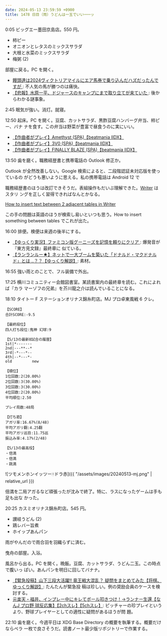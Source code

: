 ```yaml
---
date: 2024-05-13 23:59:59 +0900
title: 1478 日目（雨）うどんは一玉でいい───ッ
---
```


0:05 ビッグエー墨田京島店。550 円。

* 柿ピー
* オニオンとレタスのミックスサラダ
* 大根と水菜のミックスサラダ
* 梅粥 (2)

部屋に戻る。PC を開く。

* [饅頭達は2024ヴィクトリアマイルにエア馬券で乗り込んだハズだったんですが
  ](https://www.youtube.com/watch?v=ycLB-kPWOIk): 不人気の馬が勝つのは痛快。
* [【悲報】水原一平、ドジャースのキャンプにまで取り立てが来ていた
  ](https://www.youtube.com/watch?v=Ci8d_KLD6ts): 後からわかる謎事象。

2:45 眠気が強い。消灯。就寝。

12:50 起床。PC を開く。豆腐、カットサラダ、黒酢豆腐ハンバーグ弁当、柿ピー、バナ
ナを食す。この弁当は野菜が豊富で昼食うのに実にいい。

* [【作曲者がプレイ】Amethyst (SPA)【beatmania IIDX】
  ](https://www.youtube.com/watch?v=Ok22eHvbfbY)
* [【作曲者がプレイ】3V0 (SPA)【beatmania IIDX】
  ](https://www.youtube.com/watch?v=RLKbLseTG0U)
* [【作曲者がプレイ】FINALLY BLAZE (SPA)【beatmania IIDX】
  ](https://www.youtube.com/watch?v=CJcFL865O5g)

13:50 歯を磨く。職務経歴書と携帯電話の Outlook 修正か。

Outlook が全然改善しない。Google 検索によると、二段階認証未対応版を使っているの
がどうも悪いように思える。私の携帯電話は Android 12 で

職務経歴書のほうは改訂できそうだ。表組操作もだいぶ理解できた。[Writer] はスタリ
ングを正しく習得できればなんとかなる。

[How to insert text between 2 adjacent tables in Writer
](https://ask.libreoffice.org/t/howto-insert-text-between-2-adjacent-tables-in-writer/9014)

この手の問題は英語のほうが検索し易いといつも思う。How to insert something
between tables でこれが出た。

16:00 排便。検便は来週の後半にする。

* [【ゆっくり実況】ファミコン版グーニーズを記憶を頼りにクリア
  ](https://www.youtube.com/watch?v=4T7wVPjT5Nc): 爆発音が『東方見文録』最終章に
  似ている。
* [【ランランルー★】ネットで一大ブームを築いた「ドナルド・マクドナルド」とは
  ..？？【ゆっくり解説】](https://www.youtube.com/watch?v=dbUrKtcYwbw): 素材。

16:55 強い雨とのことで、フル装備で外出。

17:25 横川コミュニティー会館図書室。某読書案内の最終章を読む。これによれば『カラ
マーゾフの兄弟』を芥川龍之介は読んでいることになる。

18:10 タイトー F ステーションオリナス錦糸町店。MJ プロ卓東風戦 6 クレ。

```text
【SCORE】
合計SCORE:-9.5

【最終段位】
四人打ち段位:鬼神 幻球:9

【5/13の最新8試合の履歴】
1st|*-------
2nd|---**--*
3rd|-*---*--
4th|--*---*-
old         new

【順位】
1位回数:2(20.00%)
2位回数:3(30.00%)
3位回数:3(30.00%)
4位回数:2(20.00%)
平均順位:2.50

プレイ局数:48局

【打ち筋】
アガリ率:16.67%(8/48)
平均アガリ翻:4.25翻
平均アガリ巡目:11.75巡
振込み率:4.17%(2/48)

【5/13の最高役】
・倍満
・倍満
・跳満
```

![ツモメンホンイッツー🀄ドラ赤]({{ "/assets/images/20240513-mj.png" | relative_url }})

倍満を二局アガるなど頑張ったが沈みで終了。特に、ラスになったゲームは手も足も出な
かった。

20:25 カスミオリナス錦糸町店。545 円。

* 讃岐うどん (2)
* 鶏レバー旨煮
* ホイップあんパン

雨がやんだので雨合羽を羽織らずに済む。

曳舟の部屋。入浴。

風呂から出る。PC を開く。晩飯。豆腐、カットサラダ、うどん二玉。この時点で腹いっ
ぱい。あんパンを明日に回してバナナ。

* [【緊急投稿】山下三段大活躍!! 竜王戦大混乱？ 疑問をまとめてみた【将棋、
  ゆっくり解説】](https://www.youtube.com/watch?v=-DvvePeTD94): たんたんが緊急投
  稿は珍しい。例の奨励会員のケースを検討する。
* [元楽天・福井、インプレー中にキレてボール叩きつけ！→ランナー生還【なんJ プロ野
  球反応集】【2chスレ】【5chスレ】](https://www.youtube.com/watch?v=M3fMgaYnTyg):
  ピッチャーの珍プレイというより、野球プレイヤーとしての適性に疑問があるほうが問
  題。

22:10 歯を磨く。今週平日は XDG Base Directory の概要を執筆する。概要だけならペラ
一枚で良さそうだ。読書ノート最少版リポジトリーで作業する。

[Writer]: https://documentation.libreoffice.org/en/english-documentation/writer/
